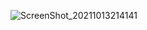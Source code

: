 ![ScreenShot_20211013214141](https://user-images.githubusercontent.com/65927735/137193897-349cac05-bdc8-451a-8889-935554936d8f.png)

